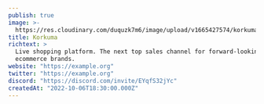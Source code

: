 ```yaml
---
publish: true
image: >-
  https://res.cloudinary.com/duquzk7m6/image/upload/v1665427574/korkuma_ejvshf.png
title: Korkuma
richtext: >
  Live shopping platform. The next top sales channel for forward-looking
  ecommerce brands.
website: "https://example.org"
twitter: "https://example.org"
discord: "https://discord.com/invite/EYqfS32jYc"
createdAt: "2022-10-06T18:30:00.000Z"
---
```


